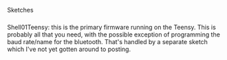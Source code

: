 Sketches
###

Shell01Teensy: this is the primary firmware running on the Teensy.  This is probably all that you need, with the possible exception
of programming the baud rate/name for the bluetooth.  That's handled by a separate sketch which I've not yet gotten around to
posting.
